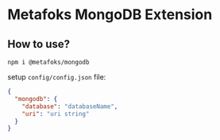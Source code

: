 # Metafoks MongoDB Extension

## How to use?

```shell
npm i @metafoks/mongodb
```

setup `config/config.json` file:

```json
{
  "mongodb": {
    "database": "databaseName",
    "uri": "uri string"
  }
}
```
